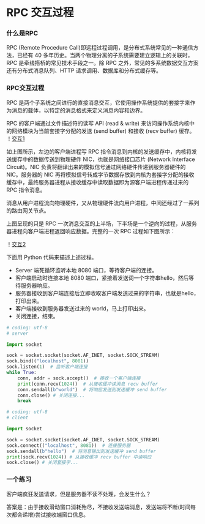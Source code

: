 # RPC 交互过程
### 什么是RPC

RPC (Remote Procedure Call)即远程过程调用，是分布式系统常见的一种通信方法，已经有 40 多年历史。当两个物理分离的子系统需要建立逻辑上的关联时，RPC 是牵线搭桥的常见技术手段之一。除 RPC 之外，常见的多系统数据交互方案还有分布式消息队列、HTTP 请求调用、数据库和分布式缓存等。

### RPC交互过程

RPC 是两个子系统之间进行的直接消息交互，它使用操作系统提供的套接字来作为消息的载体，以特定的消息格式来定义消息内容和边界。

RPC 的客户端通过文件描述符的读写 API (read & write) 来访问操作系统内核中的网络模块为当前套接字分配的发送 (send buffer) 和接收 (recv buffer) 缓存。
！[交互1](../../iamges/rpc-1-1.png)

如上图所示，左边的客户端进程写 RPC 指令消息到内核的发送缓存中，内核将发送缓存中的数据传送到物理硬件 NIC，也就是网络接口芯片 (Network Interface Circuit)。NIC 负责将翻译出来的模拟信号通过网络硬件传递到服务器硬件的 NIC。服务器的 NIC 再将模拟信号转成字节数据存放到内核为套接字分配的接收缓存中，最终服务器进程从接收缓存中读取数据即为源客户端进程传递过来的 RPC 指令消息。

消息从用户进程流向物理硬件，又从物理硬件流向用户进程，中间还经过了一系列的路由网关节点。

上图呈现的只是 RPC 一次消息交互的上半场，下半场是一个逆向的过程，从服务器进程向客户端进程返回响应数据。完整的一次 RPC 过程如下图所示：

！[交互2](../../iamges/rpc-1-2.png)

下面用 Python 代码来描述上述过程。

- Server 端死循环监听本地 8080 端口，等待客户端的连接。
- 客户端启动时连接本地 8080 端口，紧接着发送词一个字符串hello，然后等待服务器响应。
- 服务器接收到客户端连接后立即收取客户端发送过来的字符串，也就是hello，打印出来。
- 客户端接收到服务器发送过来的 world，马上打印出来。
- 关闭连接，结束。

```python
# coding: utf-8
# server

import socket

sock = socket.socket(socket.AF_INET, socket.SOCK_STREAM)
sock.bind(("localhost", 8081))
sock.listen(1)  # 监听客户端连接
while True:
    conn, addr = sock.accept()  # 接收一个客户端连接
    print(conn.recv(1024))  # 从接收缓冲读消息 recv buffer
    conn.sendall(b"world")  # 将响应发送到发送缓冲 send buffer
    conn.close() # 关闭连接...
    break

# coding: utf-8
# client

import socket

sock = socket.socket(socket.AF_INET, socket.SOCK_STREAM)
sock.connect(("localhost", 8081))  # 连接服务器
sock.sendall(b"hello")  # 将消息输出到发送缓冲 send buffer
print(sock.recv(1024)) # 从接收缓冲 recv buffer 中读响应
sock.close() # 关闭套接字...
```
### 一个练习
客户端疯狂发送请求，但是服务器不读不处理，会发生什么？

答案是：由于接收滑动窗口消耗殆尽，不接收发送端消息，发送端将不断(时间每次都会递增)尝试接收端窗口信息。